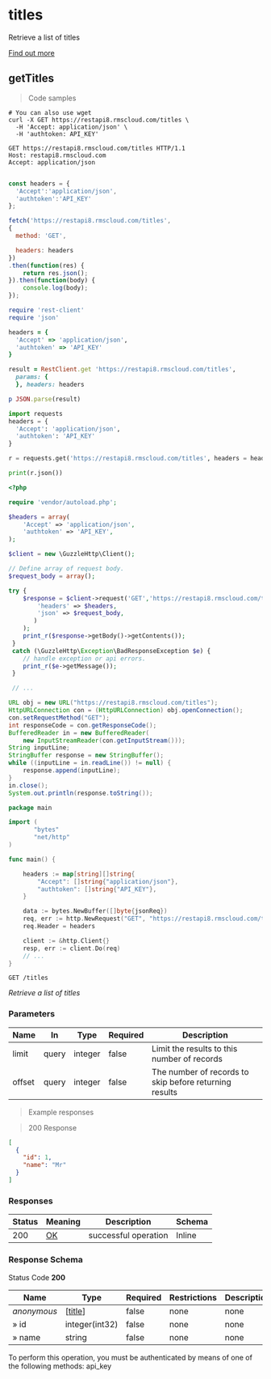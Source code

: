 <h1 id="rms-rest-api-titles">titles</h1>

Retrieve a list of titles

<a href="https://helpcentre.rmscloud.com/setup/titles">Find out more</a>

## getTitles

<a id="opIdgetTitles"></a>

> Code samples

```shell
# You can also use wget
curl -X GET https://restapi8.rmscloud.com/titles \
  -H 'Accept: application/json' \
  -H 'authtoken: API_KEY'

```

```http
GET https://restapi8.rmscloud.com/titles HTTP/1.1
Host: restapi8.rmscloud.com
Accept: application/json

```

```javascript

const headers = {
  'Accept':'application/json',
  'authtoken':'API_KEY'
};

fetch('https://restapi8.rmscloud.com/titles',
{
  method: 'GET',

  headers: headers
})
.then(function(res) {
    return res.json();
}).then(function(body) {
    console.log(body);
});

```

```ruby
require 'rest-client'
require 'json'

headers = {
  'Accept' => 'application/json',
  'authtoken' => 'API_KEY'
}

result = RestClient.get 'https://restapi8.rmscloud.com/titles',
  params: {
  }, headers: headers

p JSON.parse(result)

```

```python
import requests
headers = {
  'Accept': 'application/json',
  'authtoken': 'API_KEY'
}

r = requests.get('https://restapi8.rmscloud.com/titles', headers = headers)

print(r.json())

```

```php
<?php

require 'vendor/autoload.php';

$headers = array(
    'Accept' => 'application/json',
    'authtoken' => 'API_KEY',
);

$client = new \GuzzleHttp\Client();

// Define array of request body.
$request_body = array();

try {
    $response = $client->request('GET','https://restapi8.rmscloud.com/titles', array(
        'headers' => $headers,
        'json' => $request_body,
       )
    );
    print_r($response->getBody()->getContents());
 }
 catch (\GuzzleHttp\Exception\BadResponseException $e) {
    // handle exception or api errors.
    print_r($e->getMessage());
 }

 // ...

```

```java
URL obj = new URL("https://restapi8.rmscloud.com/titles");
HttpURLConnection con = (HttpURLConnection) obj.openConnection();
con.setRequestMethod("GET");
int responseCode = con.getResponseCode();
BufferedReader in = new BufferedReader(
    new InputStreamReader(con.getInputStream()));
String inputLine;
StringBuffer response = new StringBuffer();
while ((inputLine = in.readLine()) != null) {
    response.append(inputLine);
}
in.close();
System.out.println(response.toString());

```

```go
package main

import (
       "bytes"
       "net/http"
)

func main() {

    headers := map[string][]string{
        "Accept": []string{"application/json"},
        "authtoken": []string{"API_KEY"},
    }

    data := bytes.NewBuffer([]byte{jsonReq})
    req, err := http.NewRequest("GET", "https://restapi8.rmscloud.com/titles", data)
    req.Header = headers

    client := &http.Client{}
    resp, err := client.Do(req)
    // ...
}

```

`GET /titles`

*Retrieve a list of titles*

<h3 id="gettitles-parameters">Parameters</h3>

|Name|In|Type|Required|Description|
|---|---|---|---|---|
|limit|query|integer|false|Limit the results to this number of records|
|offset|query|integer|false|The number of records to skip before returning results|

> Example responses

> 200 Response

```json
[
  {
    "id": 1,
    "name": "Mr"
  }
]
```

<h3 id="gettitles-responses">Responses</h3>

|Status|Meaning|Description|Schema|
|---|---|---|---|
|200|[OK](https://tools.ietf.org/html/rfc7231#section-6.3.1)|successful operation|Inline|

<h3 id="gettitles-responseschema">Response Schema</h3>

Status Code **200**

|Name|Type|Required|Restrictions|Description|
|---|---|---|---|---|
|*anonymous*|[[title](#schematitle)]|false|none|none|
|» id|integer(int32)|false|none|none|
|» name|string|false|none|none|

<aside class="warning">
To perform this operation, you must be authenticated by means of one of the following methods:
api_key
</aside>

